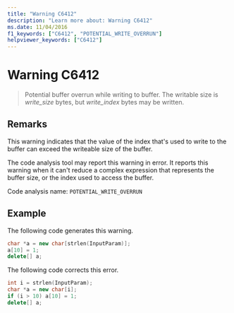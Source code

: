 ```yaml
---
title: "Warning C6412"
description: "Learn more about: Warning C6412"
ms.date: 11/04/2016
f1_keywords: ["C6412", "POTENTIAL_WRITE_OVERRUN"]
helpviewer_keywords: ["C6412"]
---
```

# Warning C6412

> Potential buffer overrun while writing to buffer. The writable size is *write_size* bytes, but *write_index* bytes may be written.

## Remarks

This warning indicates that the value of the index that's used to write to the buffer can exceed the writeable size of the buffer.

The code analysis tool may report this warning in error. It reports this warning when it can't reduce a complex expression that represents the buffer size, or the index used to access the buffer.

Code analysis name: `POTENTIAL_WRITE_OVERRUN`

## Example

The following code generates this warning.

```cpp
char *a = new char[strlen(InputParam)];
a[10] = 1;
delete[] a;
```

The following code corrects this error.

```cpp
int i = strlen(InputParam);
char *a = new char[i];
if (i > 10) a[10] = 1;
delete[] a;
```
